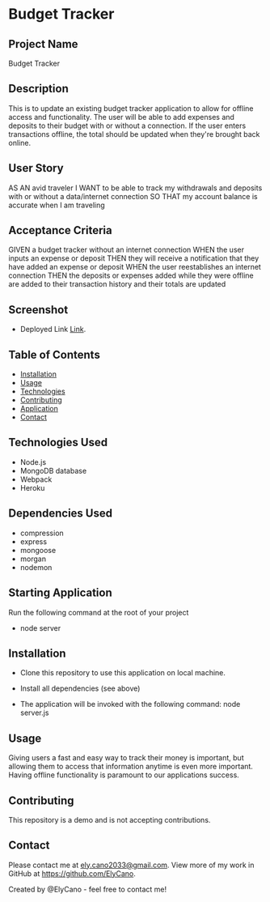 # Budget Tracker

## Project Name

Budget Tracker

## Description

This is to update an existing budget tracker application to allow for offline access and functionality. The user will be able to add expenses and deposits to their budget with or without a connection. If the user enters transactions offline, the total should be updated when they're brought back online.

## User Story

AS AN avid traveler
I WANT to be able to track my withdrawals and deposits with or without a data/internet connection
SO THAT my account balance is accurate when I am traveling

## Acceptance Criteria

GIVEN a budget tracker without an internet connection
WHEN the user inputs an expense or deposit
THEN they will receive a notification that they have added an expense or deposit
WHEN the user reestablishes an internet connection
THEN the deposits or expenses added while they were offline are added to their transaction history and their totals are updated

## Screenshot

- Deployed Link [Link](https://github.com/ElyCano/Tech-Blog/blob/main/__tests__/Home.jpg?raw=true).

## Table of Contents

- [Installation](#Installation)
- [Usage](#Usage)
- [Technologies](#Technologies_Used)
- [Contributing](#Contributing)
- [Application](#Starting_Application)
- [Contact](#Contact)

## Technologies Used

- Node.js
- MongoDB database
- Webpack
- Heroku

## Dependencies Used

- compression
- express
- mongoose
- morgan
- nodemon

## Starting Application

Run the following command at the root of your project

- node server

## Installation

- Clone this repository to use this application on local machine.

- Install all dependencies (see above)

- The application will be invoked with the following command:
  node server.js

## Usage

Giving users a fast and easy way to track their money is important, but allowing them to access that information anytime is even more important. Having offline functionality is paramount to our applications success.

## Contributing

This repository is a demo and is not accepting contributions.

## Contact

Please contact me at ely.cano2033@gmail.com. View more of my work in GitHub at https://github.com/ElyCano.

Created by @ElyCano - feel free to contact me!
